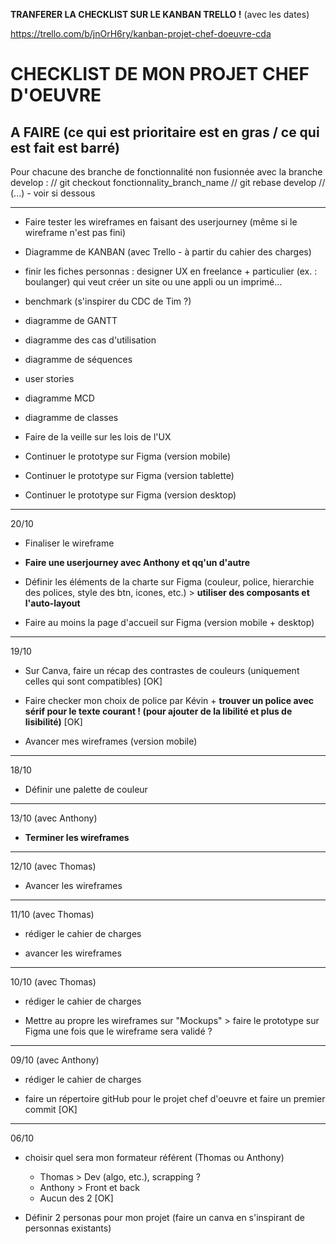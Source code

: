 **TRANFERER LA CHECKLIST SUR LE KANBAN TRELLO !** (avec les dates)

https://trello.com/b/jnOrH6ry/kanban-projet-chef-doeuvre-cda


# CHECKLIST DE MON PROJET CHEF D'OEUVRE

## A FAIRE (ce qui est prioritaire est en gras / ce qui est fait est barré)


Pour chacune des branche de fonctionnalité non fusionnée avec la branche develop :
// git checkout fonctionnality_branch_name
// git rebase develop
// (...) - voir si dessous

_____

- Faire tester les wireframes en faisant des userjourney (même si le wireframe n'est pas fini)

- Diagramme de KANBAN (avec Trello - à partir du cahier des charges)

- finir les fiches personnas : designer UX en freelance + particulier (ex. : boulanger) qui veut créer un site ou une appli ou un imprimé…

- benchmark (s'inspirer du CDC de Tim ?)

- diagramme de GANTT

- diagramme des cas d'utilisation

- diagramme de séquences

- user stories

- diagramme MCD

- diagramme de classes

- Faire de la veille sur les lois de l'UX


- Continuer le prototype sur Figma (version mobile)

- Continuer le prototype sur Figma (version tablette)

- Continuer le prototype sur Figma (version desktop)

___
20/10

- Finaliser le wireframe

- **Faire une userjourney avec Anthony et qq'un d'autre**

- Définir les éléments de la charte sur Figma (couleur, police, hierarchie des polices, style des btn, icones, etc.) > **utiliser des composants et l'auto-layout**

- Faire au moins la page d'accueil sur Figma (version mobile + desktop)


___
19/10

- Sur Canva, faire un récap des contrastes de couleurs (uniquement celles qui sont compatibles) [OK]

- Faire checker mon choix de police par Kévin + **trouver un police avec sérif pour le texte courant ! (pour ajouter de la libilité et plus de lisibilité)** [OK]

- Avancer mes wireframes (version mobile)

___
18/10

- Définir une palette de couleur


___
13/10 (avec Anthony)

- **Terminer les wireframes**

___
12/10 (avec Thomas)

- Avancer les wireframes

___
11/10 (avec Thomas)

- rédiger le cahier de charges

- avancer les wireframes

___
10/10 (avec Thomas)

- rédiger le cahier de charges

- Mettre au propre les wireframes sur "Mockups" > faire le prototype sur Figma une fois que le wireframe sera validé ?


___
09/10 (avec Anthony)


- rédiger le cahier de charges

- faire un répertoire gitHub pour le projet chef d'oeuvre et faire un premier commit [OK]

___
06/10

- choisir quel sera mon formateur référent (Thomas ou Anthony)
    - Thomas > Dev (algo, etc.), scrapping ?
    - Anthony > Front et back
    - Aucun des 2 [OK]

- Définir 2 personas pour mon projet (faire un canva en s'inspirant de personnas existants)
